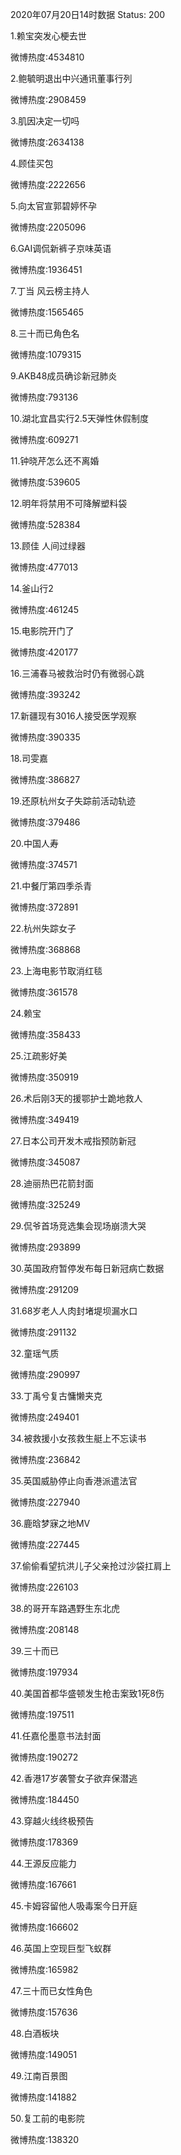 2020年07月20日14时数据
Status: 200

1.赖宝突发心梗去世

微博热度:4534810

2.鲍毓明退出中兴通讯董事行列

微博热度:2908459

3.肌因决定一切吗

微博热度:2634138

4.顾佳买包

微博热度:2222656

5.向太官宣郭碧婷怀孕

微博热度:2205096

6.GAI调侃新裤子京味英语

微博热度:1936451

7.丁当 风云榜主持人

微博热度:1565465

8.三十而已角色名

微博热度:1079315

9.AKB48成员确诊新冠肺炎

微博热度:793136

10.湖北宜昌实行2.5天弹性休假制度

微博热度:609271

11.钟晓芹怎么还不离婚

微博热度:539605

12.明年将禁用不可降解塑料袋

微博热度:528384

13.顾佳 人间过绿器

微博热度:477013

14.釜山行2

微博热度:461245

15.电影院开门了

微博热度:420177

16.三浦春马被救治时仍有微弱心跳

微博热度:393242

17.新疆现有3016人接受医学观察

微博热度:390335

18.司雯嘉

微博热度:386827

19.还原杭州女子失踪前活动轨迹

微博热度:379486

20.中国人寿

微博热度:374571

21.中餐厅第四季杀青

微博热度:372891

22.杭州失踪女子

微博热度:368868

23.上海电影节取消红毯

微博热度:361578

24.赖宝

微博热度:358433

25.江疏影好美

微博热度:350919

26.术后刚3天的援鄂护士跪地救人

微博热度:349419

27.日本公司开发木戒指预防新冠

微博热度:345087

28.迪丽热巴花箭封面

微博热度:325249

29.侃爷首场竞选集会现场崩溃大哭

微博热度:293899

30.英国政府暂停发布每日新冠病亡数据

微博热度:291209

31.68岁老人人肉封堵堤坝漏水口

微博热度:291132

32.童瑶气质

微博热度:290997

33.丁禹兮复古慵懒夹克

微博热度:249401

34.被救援小女孩救生艇上不忘读书

微博热度:236842

35.英国威胁停止向香港派遣法官

微博热度:227940

36.鹿晗梦寐之地MV

微博热度:227445

37.偷偷看望抗洪儿子父亲抢过沙袋扛肩上

微博热度:226103

38.的哥开车路遇野生东北虎

微博热度:208148

39.三十而已

微博热度:197934

40.美国首都华盛顿发生枪击案致1死8伤

微博热度:197511

41.任嘉伦墨意书法封面

微博热度:190272

42.香港17岁袭警女子欲弃保潜逃

微博热度:184450

43.穿越火线终极预告

微博热度:178369

44.王源反应能力

微博热度:167661

45.卡姆容留他人吸毒案今日开庭

微博热度:166602

46.英国上空现巨型飞蚁群

微博热度:165982

47.三十而已女性角色

微博热度:157636

48.白酒板块

微博热度:149051

49.江南百景图

微博热度:141882

50.复工前的电影院

微博热度:138320

